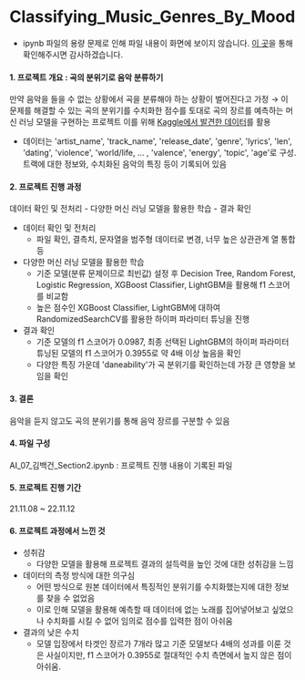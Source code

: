 # Classifying_Music_Genres_By_Mood
* ipynb 파일의 용량 문제로 인해 파일 내용이 화면에 보이지 않습니다. [이 곳](https://nbviewer.org/github/zekcal/AI_07_Section_2_Project/blob/main/AI_07_%EA%B9%80%EB%B0%B1%EA%B1%B4_Section2.ipynb)을 통해 확인해주시면 감사하겠습니다.
#### 1. 프로젝트 개요 : 곡의 분위기로 음악 분류하기
만약 음악을 들을 수 없는 상황에서 곡을 분류해야 하는 상황이 벌어진다고 가정 → 이 문제를 해결할 수 있는 곡의 분위기를 수치화한 점수를 토대로 곡의 장르를 예측하는 머신 러닝 모델을 구현하는 프로젝트
이를 위해 [Kaggle에서 발견한 데이터](https://www.kaggle.com/datasets/saurabhshahane/music-dataset-1950-to-2019)를 활용
- 데이터는 'artist_name',	'track_name',	'release_date',	'genre',	'lyrics',	'len',	'dating',	'violence',	'world/life, 	...	, 'valence',	'energy',	'topic',	'age'로 구성. 트랙에 대한 정보와, 수치화된 음악의 특징 등이 기록되어 있음

#### 2. 프로젝트 진행 과정
데이터 확인 및 전처리 - 다양한 머신 러닝 모델을 활용한 학습 - 결과 확인
- 데이터 확인 및 전처리
  - 파일 확인, 결측치, 문자열을 범주형 데이터로 변경, 너무 높은 상관관계 열 통합 등
- 다양한 머신 러닝 모델을 활용한 학습
  - 기준 모델(분류 문제이므로 최빈값) 설정 후 Decision Tree, Random Forest, Logistic Regression, XGBoost Classifier, LightGBM을 활용해 f1 스코어를 비교함
  - 높은 점수인 XGBoost Classifier, LightGBM에 대하여 RandomizedSearchCV를 활용한 하이퍼 파라미터 튜닝을 진행
- 결과 확인
  - 기준 모델의 f1 스코어가 0.0987, 최종 선택된 LightGBM의 하이퍼 파라미터 튜닝된 모델의 f1 스코어가 0.3955로 약 4배 이상 높음을 확인
  - 다양한 특징 가운데 'daneability'가 곡 분위기를 확인하는데 가장 큰 영향을 보임을 확인

#### 3. 결론
음악을 듣지 않고도 곡의 분위기를 통해 음악 장르를 구분할 수 있음

#### 4. 파일 구성
AI_07_김백건_Section2.ipynb : 프로젝트 진행 내용이 기록된 파일

#### 5. 프로젝트 진행 기간
21.11.08 ~ 22.11.12

#### 6. 프로젝트 과정에서 느낀 것
- 성취감
    - 다양한 모델을 활용해 프로젝트 결과의 설득력을 높인 것에 대한 성취감을 느낌
- 데이터의 측정 방식에 대한 의구심  
    - 어떤 방식으로 원본 데이터에서 특징적인 분위기를 수치화했는지에 대한 정보를 찾을 수 없었음
    - 이로 인해 모델을 활용해 예측할 때 데이터에 없는 노래를 집어넣어보고 싶었으나 수치화를 시킬 수 없어 임의로 점수를 입력한 점이 아쉬움
- 결과의 낮은 수치
    - 모델 입장에서 타겟인 장르가 7개라 많고 기준 모델보다 4배의 성과를 이룬 것은 사실이지만, f1 스코어가 0.3955로 절대적인 수치 측면에서 높지 않은 점이 아쉬움.
